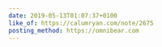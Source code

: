 ```yaml
---
date: 2019-05-13T01:07:37+0100
like_of: https://calumryan.com/note/2675
posting_method: https://omnibear.com
---
```

